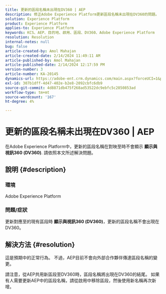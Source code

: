 ```yaml
---
title: 更新的區段名稱未出現在DV360 | AEP
description: 修正Adobe Experience Platform更新區段名稱未出現在DV360的問題。 移除區段，並使用新名稱再次新增。
solution: Experience Platform
product: Experience Platform
applies-to: Experience Platform
keywords: KCS、AEP、目的地、啟用、區段、DV360、Adobe Experience Platform
resolution: Resolution
internal-notes: null
bug: false
article-created-by: Amol Mahajan
article-created-date: 2/14/2024 11:49:11 AM
article-published-by: Amol Mahajan
article-published-date: 2/14/2024 12:17:59 PM
version-number: 3
article-number: KA-20145
dynamics-url: https://adobe-ent.crm.dynamics.com/main.aspx?forceUCI=1&pagetype=entityrecord&etn=knowledgearticle&id=ac18790e-2fcb-ee11-9079-6045bd006ce9
exl-id: 307b1dff-4d47-402e-b2e8-2092cbfc6db9
source-git-commit: 4d8871db475f268ad53522dc9ebfc5c2850853ad
workflow-type: tm+mt
source-wordcount: '167'
ht-degree: 4%

---
```


# 更新的區段名稱未出現在DV360 | AEP


在Adobe Experience Platform中，更新的區段名稱在對映至時不會顯示 <b>顯示與視訊360 (DV360)</b>. 請依照本文所述解決問題。

## 說明 {#description}


### <b>環境</b>

Adobe Experience Platform



### <b>問題/症狀</b>

更新對應至的現有區段時 <b>顯示與視訊360 (DV360)</b>，更新的區段名稱不會出現在DV360。


## 解決方法 {#resolution}


這是預期中的正常行為。 不過，AEP目前不會向外部合作夥伴傳達區段名稱的變更。



請注意，從AEP共用新區段至DV360時，區段名稱將出現在DV360的結尾。 如果有人需要更新AEP中的區段名稱，請從啟用中移除區段，然後使用新名稱再次新增。
